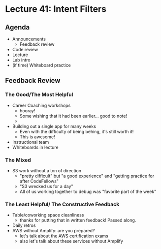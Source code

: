 # Lecture 41: Intent Filters

## Agenda

- Announcements
  - Feedback review
- Code review
- Lecture
- Lab intro
- (if time) Whiteboard practice

## Feedback Review

### The Good/The Most Helpful

- Career Coaching workshops
  - hooray!
  - Some wishing that it had been earlier... good to note!
  - 
- Building out a single app for many weeks
  - Even with the difficulty of being behing, it's still worth it!
  - This is awesome!
- Instructional team
- Whiteboards in lecture

### The Mixed

- S3 work without a ton of direction
  - "pretty difficult" but "a good experience" and "getting practice for after CodeFellows"
  - "S3 wrecked us for a day"
  - All of us working together to debug was "favorite part of the week"

### The Least Helpful/ The Constructive Feedback

- Table/coworking space cleanliness
  - thanks for putting that in written feedback! Passed along.
- Daily retros
- AWS without Amplify: are you prepared?
  - let's talk about the AWS certification exams
  - also let's talk about these services without Amplify

